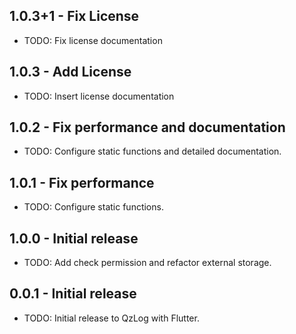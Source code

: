 ## 1.0.3+1 - Fix License

* TODO: Fix license documentation

## 1.0.3 - Add License

* TODO: Insert license documentation

## 1.0.2 - Fix performance and documentation

* TODO: Configure static functions and detailed documentation.

## 1.0.1 - Fix performance

* TODO: Configure static functions.

## 1.0.0 - Initial release

* TODO: Add check permission and refactor external storage.

## 0.0.1 - Initial release

* TODO: Initial release to QzLog with Flutter.
